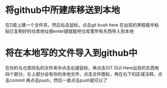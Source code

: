 ﻿# 将github中所建库移送到本地
在D盘上建一个文件夹，然后右击鼠标，点击git bush here
在出现的黑框框中粘贴已复制好的仓库地址按enter键就能吧仓库里所有东西导入到本地
# 将在本地写的文件导入到github中
在你的与仓库同名的文件夹中点击右键鼠标，再点击GIT GUI Here出现的东西有四个部分，左上部分会有你的本地文件，点击文件图标，再在右下的区域注释，点击commit
再点击push，然后一直点击push就可以了

